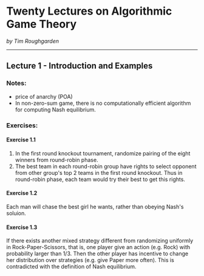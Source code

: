 # Twenty Lectures on Algorithmic Game Theory
*by Tim Roughgarden*
- - -
## Lecture 1 - Introduction and Examples
### Notes:
* price of anarchy (POA)
* In non-zero-sum game, there is no computationally efficient algorithm for computing Nash equilibrium.

### Exercises:
#### Exercise 1.1
1. In the first round knockout tournament, randomize pairing of the eight winners from round-robin phase.
2. The best team in each round-robin group have rights to select opponent from other group's top 2 teams in the first round knockout. Thus in round-robin phase, each team would try their best to get this rights.

#### Exercise 1.2
Each man will chase the best girl he wants, rather than obeying Nash's soluion.

#### Exercise 1.3
If there exists another mixed strategy different from randomizing uniformly in Rock-Paper-Scissors, that is, one player give an action (e.g. Rock) with probability larger than 1/3. Then the other player has incentive to change her distribution over strategies (e.g. give Paper more often). This is contradicted with the definition of Nash equilibrium.

